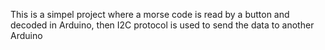 This is a simpel project where a morse code is read by a button and decoded in Arduino, then I2C protocol is used to send the data to another Arduino
